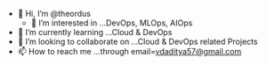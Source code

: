 - 👋 Hi, I’m @theordus
  - 👀 I’m interested in ...DevOps, MLOps, AIOps
- 🌱 I’m currently learning ...Cloud & DevOps 
- 💞️ I’m looking to collaborate on ...Cloud & DevOps related Projects
- 📫 How to reach me ...through email=vdaditya57@gmail.com

<!---
theordus/theordus is a ✨ special ✨ repository because its `README.md` (this file) appears on your GitHub profile.
You can click the Preview link to take a look at your changes.
--->
